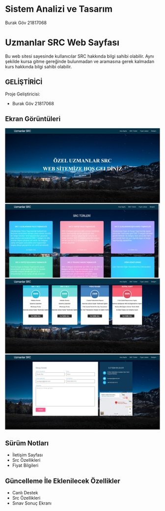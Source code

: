 # Sistem Analizi ve Tasarım
Burak Göv 21817068


# Uzmanlar SRC Web Sayfası
Bu web sitesi sayesinde kullanıcılar SRC hakkında bilgi sahibi olabilir. Aynı şekilde kursa gitme gereğinde bulunmadan ve aramasına gerek kalmadan kurs hakkında bilgi sahibi olabilir.



## GELİŞTİRİCİ

Proje Geliştiricisi:

- Burak Göv 21817068

  
## Ekran Görüntüleri

![Uygulama Ekran Görüntüsü](https://github.com/burakgov/SistemAnaliziFinal/blob/main/arayuz/1.jpg)
![Uygulama Ekran Görüntüsü](https://github.com/burakgov/SistemAnaliziFinal/blob/main/arayuz/2.jpg)
![Uygulama Ekran Görüntüsü](https://github.com/burakgov/SistemAnaliziFinal/blob/main/arayuz/3.jpg)
![Uygulama Ekran Görüntüsü](https://github.com/burakgov/SistemAnaliziFinal/blob/main/arayuz/4.jpg)


## Sürüm Notları

- İletişim Sayfası
- Src Özellikleri
- Fiyat Bilgileri

  
## Güncelleme İle Eklenilecek Özellikler

- Canlı Destek
- Src Özellikleri
- Sınav Sonuç Ekranı
